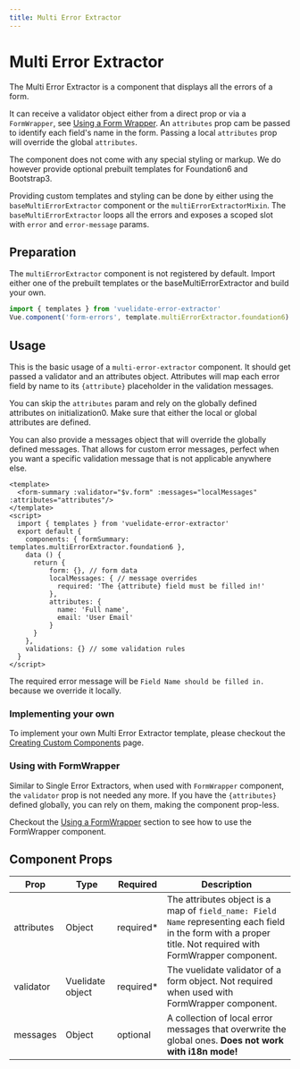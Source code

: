 ```yaml
---
title: Multi Error Extractor
---
```


# Multi Error Extractor
The Multi Error Extractor is a component that displays all the errors of a form.

It can receive a validator object either from a direct prop or via a `FormWrapper`, see [Using a Form Wrapper](form_wrapper.md). 
An `attributes` prop cam be passed to identify each field's name in the form. Passing a local `attributes` prop will override the global `attributes`.

The component does not come with any special styling or markup. We do however provide optional prebuilt templates for Foundation6 and Bootstrap3.

Providing custom templates and styling can be done by either using the `baseMultiErrorExtractor` component or the `multiErrorExtractorMixin`. 
The `baseMultiErrorExtractor` loops all the errors and exposes a scoped slot with `error` and `error-message` params.

## Preparation
The `multiErrorExtractor` component is not registered by default. Import either one of the prebuilt templates or the baseMultiErrorExtractor and build your own.

```js
import { templates } from 'vuelidate-error-extractor'
Vue.component('form-errors', template.multiErrorExtractor.foundation6)
```

## Usage

This is the basic usage of a `multi-error-extractor` component. It should get passed a validator and an attributes object.
Attributes will map each error field by name to its `{attribute}` placeholder in the validation messages.

You can skip the `attributes` param and rely on the globally defined attributes on initialization0. Make sure that either the local or global attributes are defined.
 
You can also provide a messages object that will override the globally defined messages. That allows for custom error messages, perfect when you want a specific validation message that is not applicable anywhere else.


```vue
<template>
  <form-summary :validator="$v.form" :messages="localMessages" :attributes="attributes"/>
</template>
<script>
  import { templates } from 'vuelidate-error-extractor'
  export default {
    components: { formSummary: templates.multiErrorExtractor.foundation6 },
    data () {
      return {
          form: {}, // form data
          localMessages: { // message overrides
            required: 'The {attribute} field must be filled in!'
          },
          attributes: {
            name: 'Full name',
            email: 'User Email'
          }
      }
    },
    validations: {} // some validation rules
  }
</script>
```

The required error message will be `Field Name should be filled in.` because we override it locally.

### Implementing your own

To implement your own Multi Error Extractor template, please checkout the [Creating Custom Components](custom_templates.md#multi-error-extractor-component) page.

### Using with FormWrapper

Similar to Single Error Extractors, when used with `FormWrapper` component, the `validator` prop is not needed any more. If you have the `{attributes}`  defined globally, you can rely on them, making the component prop-less.

Checkout the [Using a FormWrapper](form_wrapper.md) section to see how to use the FormWrapper component.

## Component Props

| Prop            | Type             | Required  | Description                                                                                                                                                                                                                         |
| --------------- | ---------------- | --------  | -------------------------------------------------------------------------------------------------------------------------------------------------------------- |
| attributes      | Object           | required* | The attributes object is a map of `field_name: Field Name` representing each field in the form with a proper title. Not required with FormWrapper component.   |
| validator       | Vuelidate object | required* | The vuelidate validator of a form object. Not required when used with FormWrapper component.                                                                   |
| messages        | Object           | optional  | A collection of local error messages that overwrite the global ones. **Does not work with i18n mode!**                                                         |
